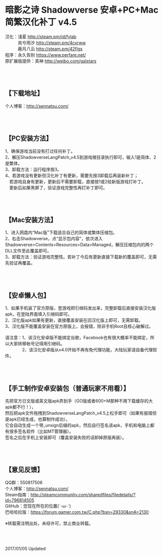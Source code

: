 ﻿暗影之诗 Shadowverse 安卓+PC+Mac简繁汉化补丁 v4.5
=====
汉化：淺夏 <http://steam.pm/id/fylab><br>
　　　岚兮雨汐 <http://steam.pm/4cxrww><br>
　　　蔽月八云 <http://steam.pm/42flgs><br>
程序：永久告别 <https://www.perfare.net/><br>
原扩展版提供：真神 <http://weibo.com/galstars><br><br><br><br>



【下载地址】
-----
个人博客：http://sennatsu.com/<br><br><br><br>



【PC安装方法】
-----
1、确保游戏当前没有打过任何补丁。<br>
2、解压ShadowverseLangPatch_v4.5到游戏根目录执行即可，输入1是简体、2是繁体。<br>
3、卸载方法：运行程序按3。<br>
4、若游戏没有更新但汉化补丁有更新，需要先按3卸载后再装新补丁；<br>
 　若游戏自身有更新，更新后不需要卸载，直接按1或2给新版游戏打补丁。<br>
 　更新后如果黑屏了，验证游戏完整性再打补丁即可。<br><br><br><br>



【Mac安装方法】
-----
1、进入网盘内“Mac版”下载适合自己的简体或繁体压缩包。<br>
2、右击Shadowverse，点“显示包内容”，依次进入Shadowverse>Contents>Resources>Data>Managed，解压压缩包内的两个DLL文件至此覆盖即可。<br>
3、卸载方法：验证游戏完整性。若补丁今后有更新直接下载新的覆盖即可，无需先验证再覆盖。<br><br><br><br>



【安卓懒人包】
-----
1、如果手机装了官方原版，登游戏把引继码发出来，完整卸载后直接安装汉化版apk，在登陆界面填入引继码即可。<br>
2、汉化版apk如果有更新，直接覆盖安装在旧汉化版上即可，无需卸载。<br>
3、汉化版不能覆盖安装在官方原版上，会报错，除非手机Root且核心破解过。<br><br>
请注意：1、该汉化安卓版不能绑定谷歌，Facebook也有很大概率不能绑定，所以大家转移帐号记得用引继码。<br>
　　　　2、该汉化安卓版从v4.0开始不再有免代理功能，大陆玩家请自备代理软件。<br><br><br><br>



【手工制作安卓安装包（普通玩家不用看）】
-----
先把官方日文版或英文版apk弄到手（GO版或者600+M那种不用下载缓存的大apk都不行！），<br>
然后把apk文件拖拽到ShadowverseLangPatch_v4.5上松手即可（如果有报错但是apk已经生成，也算制作成功）。<br>
它会自动生成一个带_unsign后缀的apk，然后自行签名该apk，手机和电脑上都有很多签名软件（比如MT管理器）。<br>
签名之后在手机上安装即可（覆盖安装失败的话卸掉原版再装）。<br><br><br><br>



【意见反馈】
-----
QQ群：550817506<br>
个人博客：http://sennatsu.com/<br>
Steam指南：http://steamcommunity.com/sharedfiles/filedetails/?id=796814505<br>
GitHub：您现在所在的位置(´･ω･`)<br>
巴哈哈拉版：https://forum.gamer.com.tw/C.php?bsn=29330&snA=2130<br><br>
※转载需注明出处，未经许可，禁止商业转载。<br><br><br><br>



2017/01/05 Updated<br>
